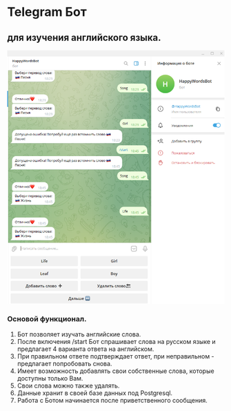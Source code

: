 # Telegram Бот 
## для изучения английского языка.
![Telegram bot](images/bot.PNG "Telegram bot")

### Основой функционал.

1. Бот позволяет изучать английские слова. 
2. После включения /start Бот спрашивает слова на русском языке и предлагает 4 варианта ответа на английском.
3. При правильном ответе подтверждает ответ, при неправильном - предлагает попробовать снова.
4. Имеет возможность добавлять свои собственные слова, которые доступны только Вам.
5. Свои слова можно также удалять.
6. Данные хранит в своей базе данных под Postgresql.
7. Работа с Ботом начинается после приветственного сообщения.